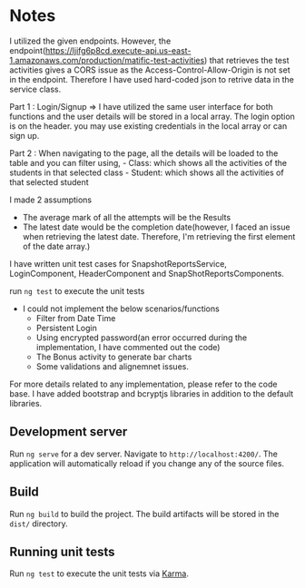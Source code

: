 # Notes

I utilized the given endpoints. However, the endpoint(https://ljifg6p8cd.execute-api.us-east-1.amazonaws.com/production/matific-test-activities) that retrieves the test activities gives a CORS issue as the Access-Control-Allow-Origin is not set in the endpoint. Therefore I have used hard-coded json to retrive data in the service class.

Part 1 : Login/Signup => I have utilized the same user interface for both functions and the user details will be stored in a local array. The login option is on the header. you may use existing credentials in the local array or can sign up.

Part 2 : When navigating to the page, all the details will be loaded to the table and you can filter using, - Class: which shows all the activities of the students in that selected class - Student: which shows all the activities of that selected student

I made 2 assumptions 
-  The average mark of all the attempts will be the Results 
-  The latest date would be the completion date(however, I faced an issue when retrieving the latest date. Therefore, I'm retrieving the first element of the date array.)

I have written unit test cases for SnapshotReportsService, LoginComponent, HeaderComponent and SnapShotReportsComponents.

run `ng test` to execute the unit tests

- I could not implement the below scenarios/functions 
    - Filter from Date Time 
    - Persistent Login 
    - Using encrypted password(an error occurred during the implementation, I have commented out the code) 
    - The Bonus activity to generate bar charts 
    - Some validations and alignemnet issues.

For more details related to any implementation, please refer to the code base.
I have added bootstrap and bcryptjs libraries in addition to the default libraries.

## Development server

Run `ng serve` for a dev server. Navigate to `http://localhost:4200/`. The application will automatically reload if you change any of the source files.

## Build

Run `ng build` to build the project. The build artifacts will be stored in the `dist/` directory.

## Running unit tests

Run `ng test` to execute the unit tests via [Karma](https://karma-runner.github.io).
